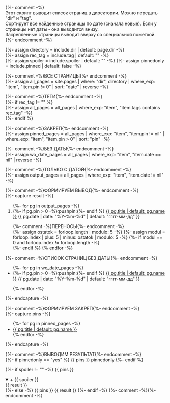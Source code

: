 {%- comment -%}  
Этот скрипт выводит список страниц в директории. Можно передать "dir" и "tag".  
Сортирует все найденные страницы по дате (сначала новые). Если у страницы нет даты - она выводится внизу.  
Закрепленные страницы выводит вверху со специальной пометкой.  
{%- endcomment -%}  

{%- assign directory = include.dir | default: page.dir -%}  
{%- assign rec_tag = include.tag | default: "" -%}  
{%- assign spoiler = include.spoiler | default: "" -%}
{%- assign pinnedonly = include.pinned | default: false -%}

{%- comment -%}ВСЕ СТРАНИЦЫ{%- endcomment -%}  
{%- 
  assign all_pages = site.pages 
  | where: "dir",  directory 
  | where_exp: "item", "item.pin != 0"
  | sort: "date" 
  | reverse 
-%}  

{%- comment -%}ТЕГИ{%- endcomment -%}  
{%- if rec_tag != "" %}  
{%- assign all_pages = all_pages | where_exp: "item", "item.tags contains rec_tag" -%}  
{%- endif %}  

{%- comment -%}ЗАКРЕП{%- endcomment -%}  
{%- 
  assign pinned_pages = all_pages 
  | where_exp: "item", "item.pin != nil" 
  | where_exp: "item", "item.pin > 0" 
  | sort: "pin" 
-%}  

{%- comment -%}БЕЗ ДАТЫ{%- endcomment -%}  
{%- 
  assign wo_date_pages = all_pages 
  | where_exp: "item", "item.date == nil" 
  | reverse
-%}  

{%- comment -%}ТОЛЬКО С ДАТОЙ{%- endcomment -%}  
{%- 
  assign output_pages = all_pages 
  | where_exp: "item", "item.date != nil" 
-%} 


{%- comment -%}ФОРМИРУЕМ ВЫВОД{%- endcomment -%}  
{%- capture result -%}
<!-- Debug. dir: ({{ directory }}). tag: ({{ rec_tag }}), qty: ({{ output_pages.size }}) -->
<ol reversed id="navigation">
{%- for pg in output_pages -%}
<li>{%- if pg.pin > 0 -%}:pushpin:{%- endif %}
<a href="{{ pg.url | prepend: site.baseurl }}">{{ pg.title | default: pg.name }}</a>
<time class="shaded">{{ pg.date | date: "%Y-%m-%d" | default: "гггг-мм-дд" }}</time></li>

{%- comment -%}ПЕРЕНОСЫ{%- endcomment -%}  
{%- assign ostatok = forloop.length | modulo: 5 -%}
{%- assign modul = forloop.index | plus: 5 | minus: ostatok | modulo: 5 -%}
{%- if modul == 0 and forloop.index != forloop.length -%}<br>{%- endif %}
{% endfor -%}
</ol>

{%- comment -%}СПИСОК СТРАНИЦ БЕЗ ДАТЫ{%- endcomment -%}  
<ul>
{%- for pg in wo_date_pages -%}
<li>{%- if pg.pin > 0 -%}:pushpin:{%- endif %}
<a href="{{ pg.url | prepend: site.baseurl }}">{{ pg.title | default: pg.name }}</a>
<time class="shaded">{{ pg.date | date: "%Y-%m-%d" | default: "гггг-мм-дд" }}</time></li>

{% endfor -%}
</ul>
{%- endcapture -%}


{%- comment -%}ФОРМИРУЕМ ЗАКРЕП{%- endcomment -%}  
{%- capture pins -%}
<ul>
{%- for pg in pinned_pages -%}
<li>
<a href="{{ pg.url | prepend: site.baseurl }}">{{ pg.title | default: pg.name }}</a>
</li>
{% endfor -%}
</ul>
{%- endcapture -%}


{%- comment -%}ВЫВОДИМ РЕЗУЛЬТАТ{%- endcomment -%}  
{%- if pinnedonly == "yes" %}
{{ pins }}
pinnedonly
{%- endif %}  

{%- if spoiler != "" -%}
{{ pins }}
<details markdown="1" open><summary markdown="0">+ {{ spoiler }}</summary>
{{ result }}
</details>
{%- else -%}
{{ pins }}
{{ result }}
{%- endif -%}
{%- comment -%}{%- endcomment -%}
